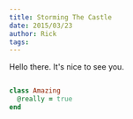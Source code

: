```yaml
---
title: Storming The Castle
date: 2015/03/23
author: Rick
tags:
---
```


Hello there. It's nice to see you.

```ruby

class Amazing
  @really = true
end

```
